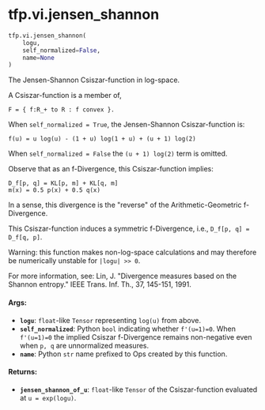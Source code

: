 <div itemscope itemtype="http://developers.google.com/ReferenceObject">
<meta itemprop="name" content="tfp.vi.jensen_shannon" />
</div>

# tfp.vi.jensen_shannon

``` python
tfp.vi.jensen_shannon(
    logu,
    self_normalized=False,
    name=None
)
```

The Jensen-Shannon Csiszar-function in log-space.

A Csiszar-function is a member of,

```none
F = { f:R_+ to R : f convex }.
```

When `self_normalized = True`, the Jensen-Shannon Csiszar-function is:

```none
f(u) = u log(u) - (1 + u) log(1 + u) + (u + 1) log(2)
```

When `self_normalized = False` the `(u + 1) log(2)` term is omitted.

Observe that as an f-Divergence, this Csiszar-function implies:

```none
D_f[p, q] = KL[p, m] + KL[q, m]
m(x) = 0.5 p(x) + 0.5 q(x)
```

In a sense, this divergence is the "reverse" of the Arithmetic-Geometric
f-Divergence.

This Csiszar-function induces a symmetric f-Divergence, i.e.,
`D_f[p, q] = D_f[q, p]`.

Warning: this function makes non-log-space calculations and may therefore be
numerically unstable for `|logu| >> 0`.

For more information, see:
  Lin, J. "Divergence measures based on the Shannon entropy." IEEE Trans.
  Inf. Th., 37, 145-151, 1991.

#### Args:

* <b>`logu`</b>: `float`-like `Tensor` representing `log(u)` from above.
* <b>`self_normalized`</b>: Python `bool` indicating whether `f'(u=1)=0`. When
    `f'(u=1)=0` the implied Csiszar f-Divergence remains non-negative even
    when `p, q` are unnormalized measures.
* <b>`name`</b>: Python `str` name prefixed to Ops created by this function.


#### Returns:

* <b>`jensen_shannon_of_u`</b>: `float`-like `Tensor` of the Csiszar-function
    evaluated at `u = exp(logu)`.